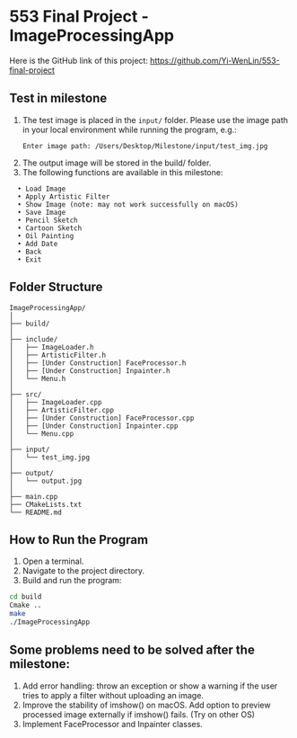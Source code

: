 # 553 Final Project - ImageProcessingApp
Here is the GitHub link of this project: https://github.com/Yi-WenLin/553-final-project
## Test in milestone
1. The test image is placed in the `input/` folder. Please use the image path in your local environment while running the program, e.g.:
   ```
   Enter image path: /Users/Desktop/Milestone/input/test_img.jpg
   ```
2.	The output image will be stored in the build/ folder.
3.	The following functions are available in this milestone:
   ```
	 • Load Image
	 • Apply Artistic Filter
	 • Show Image (note: may not work successfully on macOS)
	 • Save Image
	 • Pencil Sketch
	 • Cartoon Sketch
	 • Oil Painting
	 • Add Date
	 • Back
	 • Exit
   ```

## Folder Structure
```
ImageProcessingApp/
│
├── build/
│
├── include/
│   ├── ImageLoader.h
│   ├── ArtisticFilter.h
│   ├── [Under Construction] FaceProcessor.h
│   ├── [Under Construction] Inpainter.h
│   └── Menu.h
│
├── src/
│   ├── ImageLoader.cpp
│   ├── ArtisticFilter.cpp
│   ├── [Under Construction] FaceProcessor.cpp
│   ├── [Under Construction] Inpainter.cpp
│   └── Menu.cpp
│
├── input/
│   └── test_img.jpg
│
├── output/
│   └── output.jpg
│
├── main.cpp
├── CMakeLists.txt
└── README.md
```

## How to Run the Program

1. Open a terminal.
2. Navigate to the project directory.
3. Build and run the program:

```bash
cd build
Cmake ..
make
./ImageProcessingApp
```


## Some problems need to be solved after the milestone:
1. Add error handling: throw an exception or show a warning if the user tries to apply a filter without uploading an image.
2. Improve the stability of imshow() on macOS. Add option to preview processed image externally if imshow() fails. (Try on other OS)
3. Implement FaceProcessor and Inpainter classes.
